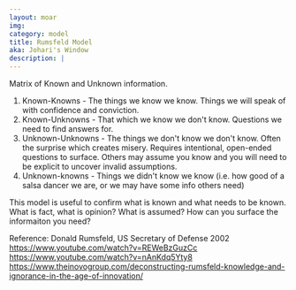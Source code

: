 ```yaml
---
layout: moar
img:
category: model
title: Rumsfeld Model 
aka: Johari's Window
description: |
---
```

 Matrix of Known and Unknown information.
1) Known-Knowns - The things we know we know. Things we will speak of with confidence and conviction. 
2) Known-Unknowns - That which we know we don't know.  Questions we need to find answers for.
3) Unknown-Unknowns - The things we don't know we don't know.  Often the surprise which creates misery. Requires intentional, open-ended questions to surface. Others may assume you know and you will need to be explicit to uncover invalid assumptions.
4) Unknown-knowns - Things we didn't know we know (i.e. how good of a salsa dancer we are, or we may have some info others need)

This model is useful to confirm what is known and what needs to be known.  What is fact, what is opinion?  What is assumed? How can you surface the informaiton you need?

Reference:
Donald Rumsfeld,  US Secretary of Defense  2002 
https://www.youtube.com/watch?v=REWeBzGuzCc
https://www.youtube.com/watch?v=nAnKdq5Yty8
https://www.theinovogroup.com/deconstructing-rumsfeld-knowledge-and-ignorance-in-the-age-of-innovation/

